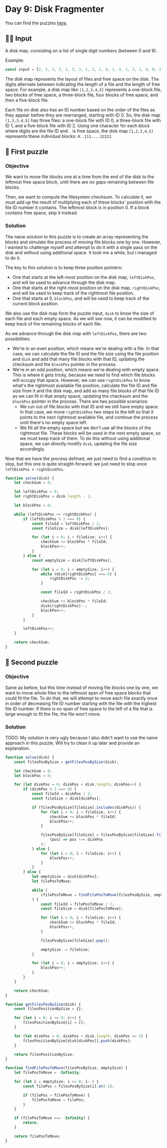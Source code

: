# Day 9: Disk Fragmenter

You can find the puzzles [here](https://adventofcode.com/2024/day/9).

## ✍🏼 Input

A disk map, consisting on a list of single digit numbers (between 0 and 9).

Example:

```js
const input = [2, 3, 3, 3, 1, 3, 3, 1, 2, 1, 4, 1, 4, 1, 3, 1, 4, 0, 2];
```

The disk map represents the layout of files and free space on the disk. The digits alternate between indicating the length of a file and the length of free space. For example, a disk map like `[1,2,3,4,5]` represents a one-block file, two blocks of free space, a three-block file, four blocks of free space, and then a five-block file.

Each file on disk also has an ID number based on the order of the files as they appear before they are rearranged, starting with ID 0. So, the disk map `[1,2,3,4,5]` has three files: a one-block file with ID 0, a three-block file with ID 1, and a five-block file with ID 2. Using one character for each block where digits are the file ID and `.` is free space, the disk map `[1,2,3,4,5]` represents these individual blocks: `0..111....22222`.

## 🧩 First puzzle

### Objective

We want to move file blocks one at a time from the end of the disk to the leftmost free space block, until there are no gaps remaining between file blocks.

Then, we want to compute the filesystem checksum. To calculate it, we must add up the result of multiplying each of these blocks' position with the file ID number it contains. The leftmost block is in position 0. If a block contains free space, skip it instead.

### Solution

The naive solution to this puzzle is to create an array representing the blocks and simulate the process of moving file blocks one by one. However, I wanted to challenge myself and attempt to do it with a single pass on the disk and without using additional space. It took me a while, but I managed to do it.

The key to this solution is to keep three position pointers:

-   One that starts at the left-most position on the disk map, `leftDiskPos`, and will be used to advance through the disk map.
-   One that starts at the right-most position on the disk map, `rightDiskPos`, and will be used to keep track of the rightmost file position.
-   One that starts at 0, `blockPos`, and will be used to keep track of the current block position.

We also use the disk map form the puzzle input, `disk` to know the size of each file and each empty space. As we will see now, it can be modified to keep track of the remaining blocks of each file.

As we advance through the disk map with `leftDiskPos`, there are two possibilities:

-   We're in an even position, which means we're dealing with a file. In that case, we can calculate the file ID and the file size using the file position and `disk` and add that many file blocks with that ID, updating the checksum and the `blockPos` pointer in the process.
-   We're in an odd position, which means we're dealing with empty space. This is where it gets tricky, because we need to find which file blocks will occupy that space. However, we can use `rightDiskPos` to know what's the rightmost available file position, calculate the file ID and file size from it and the disk map, and add as many file blocks of that file ID as we can fit in that empty space, updating the checksum and the `blockPos` pointer in the process. There are two possible scenarios:
    -   We run out of file blocks with that ID and we still have empty space. In that case, we move `rightDiskPos` two steps to the left so that it points to the next rightmost available file, and continue the process until there's no empty space left.
    -   We fill all the empty space but we don't use all the blocks of the rightmost file. These blocks will be used in the next empty space, so we must keep track of them. To do this without using additional space, we can directly modify `disk`, updating the file size accordingly.

Now that we have the process defined, we just need to find a condition to stop, but this one is quite straight-forward: we just need to stop once `leftDiskPos > rightDiskPos`.

```js
function solve(disk) {
    let checkSum = 0;

    let leftDiskPos = 0;
    let rightDiskPos = disk.length - 1;

    let blockPos = 0;

    while (leftDiskPos <= rightDiskPos) {
        if (leftDiskPos % 2 === 0) {
            const fileId = leftDiskPos / 2;
            const fileSize = disk[leftDiskPos];

            for (let i = 0; i < fileSize; i++) {
                checkSum += blockPos * fileId;
                blockPos++;
            }
        } else {
            const emptySize = disk[leftDiskPos];

            for (let i = 0; i < emptySize; i++) {
                while (disk[rightDiskPos] === 0) {
                    rightDiskPos -= 2;
                }

                const fileId = rightDiskPos / 2;

                checkSum += blockPos * fileId;
                disk[rightDiskPos]--;
                blockPos++;
            }
        }

        leftDiskPos++;
    }

    return checkSum;
}
```

## 🧩 Second puzzle

### Objective

Same as before, but this time instead of moving file blocks one by one, we want to move whole files to the leftmost span of free space blocks that could fit the file. To do that, we will attempt to move each file exactly once in order of decreasing file ID number starting with the file with the highest file ID number. If there is no span of free space to the left of a file that is large enough to fit the file, the file won't move.

### Solution

TODO: My solution is very ugly because I also didn't want to use the naive approach in this puzzle. Will try to clean it up later and provide an explanation.

```js
function solve(disk) {
    const filesPosBySize = getFilesPosBySize(disk);

    let checkSum = 0;
    let blockPos = 0;

    for (let diskPos = 0; diskPos < disk.length; diskPos++) {
        if (diskPos % 2 === 0) {
            const fileId = diskPos / 2;
            const fileSize = disk[diskPos];

            if (filesPosBySize[fileSize].includes(diskPos)) {
                for (let i = 0; i < fileSize; i++) {
                    checkSum += blockPos * fileId;
                    blockPos++;
                }

                filesPosBySize[fileSize] = filesPosBySize[fileSize].filter(
                    (pos) => pos !== diskPos
                );
            } else {
                for (let i = 0; i < fileSize; i++) {
                    blockPos++;
                }
            }
        } else {
            let emptySize = disk[diskPos];
            let filePosToMove;

            while (
                (filePosToMove = findFilePosToMove(filesPosBySize, emptySize))
            ) {
                const fileId = filePosToMove / 2;
                const fileSize = disk[filePosToMove];

                for (let i = 0; i < fileSize; i++) {
                    checkSum += blockPos * fileId;
                    blockPos++;
                }

                filesPosBySize[fileSize].pop();

                emptySize -= fileSize;
            }

            for (let i = 0; i < emptySize; i++) {
                blockPos++;
            }
        }
    }

    return checkSum;
}

function getFilesPosBySize(disk) {
    const filesPositionBySize = {};

    for (let i = 0; i <= 9; i++) {
        filesPositionBySize[i] = [];
    }

    for (let diskPos = 0; diskPos < disk.length; diskPos += 2) {
        filesPositionBySize[disk[diskPos]].push(diskPos);
    }

    return filesPositionBySize;
}

function findFilePosToMove(filesPosBySize, emptySize) {
    let filePosToMove = -Infinity;

    for (let i = emptySize; i >= 0; i--) {
        const filePos = filesPosBySize[i].at(-1);

        if (filePos > filePosToMove) {
            filePosToMove = filePos;
        }
    }

    if (filePosToMove === -Infinity) {
        return;
    }

    return filePosToMove;
}
```
